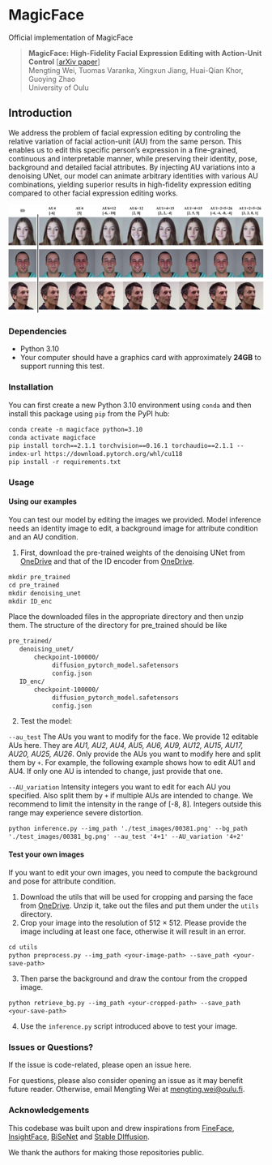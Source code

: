 # MagicFace
Official implementation of MagicFace

> **MagicFace: High-Fidelity Facial Expression Editing with Action-Unit Control** [[arXiv paper]()]<br>
> Mengting Wei, Tuomas Varanka, Xingxun Jiang, Huai-Qian Khor, Guoying Zhao<br>
> University of Oulu


## Introduction
We address the problem of facial expression editing
by controling the relative variation of facial action-unit (AU) from
the same person. This enables us to edit this specific person’s expression in a fine-grained, continuous and interpretable manner,
while preserving their identity, pose, background and detailed
facial attributes. By injecting AU variations
into a denoising UNet, our model can animate arbitrary identities
with various AU combinations, yielding superior results in high-fidelity expression editing compared to other facial expression
editing works.

<p align="center">
  <img src="./assets/demo.jpg" />
</p>

### Dependencies

- Python 3.10
- Your computer should have a graphics card with approximately **24GB** to support running this test.

### Installation

You can first create a new Python 3.10 environment using `conda` and then install this package using `pip` from the PyPI hub:

```console
conda create -n magicface python=3.10
conda activate magicface
pip install torch==2.1.1 torchvision==0.16.1 torchaudio==2.1.1 --index-url https://download.pytorch.org/whl/cu118
pip install -r requirements.txt
```

### Usage

#### Using our examples

You can test our model by editing the images we provided. Model inference needs an identity image
to edit, a background image for attribute condition and an AU condition. 

1. First, download the pre-trained weights of the denoising UNet from [OneDrive](https://unioulu-my.sharepoint.com/:u:/g/personal/mwei23_univ_yo_oulu_fi/Ee674DGMLF1Lsh_UZtPOaBgBlIfYuylsxtF_vsSRGjHxzQ?e=1t6quP)
and that of the ID encoder from [OneDrive](https://unioulu-my.sharepoint.com/:u:/g/personal/mwei23_univ_yo_oulu_fi/ETpI7WscliBAj7KK7qFlXvcBmS3f4qn3RCIYU6oj7-erpg?e=FnPLrS).

```console
mkdir pre_trained
cd pre_trained
mkdir denoising_unet
mkdir ID_enc
```

Place the downloaded files in the appropriate directory and then unzip them. The structure of
the directory for pre_trained should be like

```commandline
pre_trained/
   denoising_unet/
       checkpoint-100000/ 
            diffusion_pytorch_model.safetensors
            config.json
   ID_enc/
       checkpoint-100000/ 
            diffusion_pytorch_model.safetensors
            config.json
```

2. Test the model:

```--au_test``` The AUs you want to modify for the face. We provide 12 editable AUs here.
They are _AU1, AU2, AU4, AU5, AU6, AU9, AU12, AU15, AU17, AU20, AU25, AU26_. Only provide the AUs 
you want to modify here and split them by ``+``. For example, the following example shows how to 
edit AU1 and AU4. If only one AU is intended to change, just provide that one.

```--AU_variation```  Intensity integers you want to edit for each AU you specified. Also split them by ``+`` 
if multiple AUs are intended to change. We recommend to limit the intensity 
in the range of [-8, 8]. Integers outside this range may experience severe distortion.


```console
python inference.py --img_path './test_images/00381.png' --bg_path './test_images/00381_bg.png' --au_test '4+1' --AU_variation '4+2'
```

#### Test your own images

If you want to edit your own images, you need to compute the 
background and pose for attribute condition.

1. Download the utils that will be used for cropping and parsing the face from [OneDrive](https://unioulu-my.sharepoint.com/:u:/g/personal/mwei23_univ_yo_oulu_fi/EVASuyMAoSJKrEqiTmwouKEB65bb4xAjuKkVervBrXNbHA?e=HoGghH).
Unzip it, take out the files and put them under the `utils` directory. 
2. Crop your image into the resolution of 512 $\times$ 512. Please provide
the image including at least one face, otherwise it will result in an error.
```console
cd utils
python preprocess.py --img_path <your-image-path> --save_path <your-save-path>
```

3. Then parse the background and draw the contour from the cropped image.

```console
python retrieve_bg.py --img_path <your-cropped-path> --save_path <your-save-path>
```
4. Use the `inference.py` script introduced above to test your image.
### Issues or Questions?
If the issue is code-related, please open an issue here.

For questions, please also consider opening an issue as it may benefit future reader. 
Otherwise, email Mengting Wei at [mengting.wei@oulu.fi](mengting.wei@oulu.fi).

### Acknowledgements

This codebase was built upon and drew inspirations from [FineFace](https://github.com/tvaranka/fineface), [InsightFace](https://github.com/deepinsight/insightface),
[BiSeNet](https://github.com/zllrunning/face-parsing.PyTorch) and [Stable DIffusion](https://github.com/CompVis/stable-diffusion). 

We thank the authors for making those repositories public.
